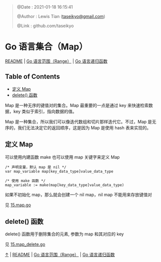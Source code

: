 > @Date    : 2021-01-18 16:15:41
>
> @Author  : Lewis Tian (taseikyo@gmail.com)
>
> @Link    : github.com/taseikyo

# Go 语言集合（Map）

[README](../README.md) | [Go 语言范围（Range）](14.go-range.md) | [Go 语言递归函数](16.go-recursion.md)

## Table of Contents

- [定义 Map](#定义-map)
- [delete() 函数](#delete-函数)

Map 是一种无序的键值对的集合。Map 最重要的一点是通过 key 来快速检索数据，key 类似于索引，指向数据的值。

Map 是一种集合，所以我们可以像迭代数组和切片那样迭代它。不过，Map 是无序的，我们无法决定它的返回顺序，这是因为 Map 是使用 hash 表来实现的。

## 定义 Map

可以使用内建函数 make 也可以使用 map 关键字来定义 Map

```Golang
/* 声明变量，默认 map 是 nil */
var map_variable map[key_data_type]value_data_type

/* 使用 make 函数 */
map_variable := make(map[key_data_type]value_data_type)
```

如果不初始化 map，那么就会创建一个 nil map，nil map 不能用来存放键值对

见 [15.map.go](../code/15.map.go)

## delete() 函数

delete() 函数用于删除集合的元素, 参数为 map 和其对应的 key

见 [15.map_delete.go](../code/15.map_delete.go)

[↑](#go-语言集合map) | [README](../README.md) | [Go 语言范围（Range）](14.go-range.md) | [Go 语言递归函数](16.go-recursion.md)
